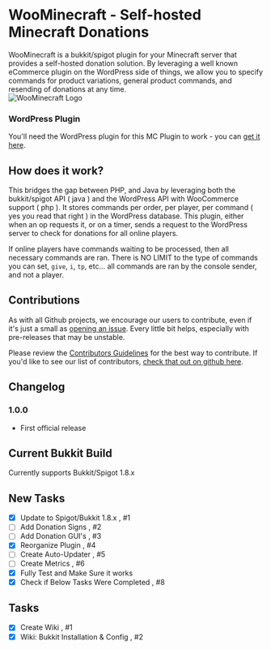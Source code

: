 # WooMinecraft - Self-hosted Minecraft Donations

WooMinecraft is a bukkit/spigot plugin for your Minecraft server that provides a self-hosted donation solution.  By leveraging a well known eCommerce plugin on the
WordPress side of things, we allow you to specify commands for product variations, general product commands, and resending of donations at any time.   
![WooMinecraft Logo](https://raw.githubusercontent.com/WooMinecraft/WooMinecraft/dev-nightly/src/main/resources/wmc-logo.jpg)

### WordPress Plugin
You'll need the WordPress plugin for this MC Plugin to work - you can [get it here](https://github.com/WooMinecraft/woominecraft-wp).

## How does it work?
This bridges the gap between PHP, and Java by leveraging both the bukkit/spigot API ( java ) and the WordPress API with WooCommerce support ( php ). It stores commands
per order, per player, per command ( yes you read that right ) in the WordPress database.  This plugin, either when an op requests it, or on a timer, sends a request to
the WordPress server to check for donations for all online players.

If online players have commands waiting to be processed, then all necessary commands are ran.  There is NO LIMIT to the type of commands you can set, `give`, `i`, `tp`, etc... all commands are ran
by the console sender, and not a player.

## Contributions

As with all Github projects, we encourage our users to contribute, even if it's just a small as [opening an issue](https://github.com/WooMinecraft/WooMinecraft).  Every little bit helps, especially with pre-releases
that may be unstable.

Please review the [Contributors Guidelines](https://github.com/WooMinecraft/WooMinecraft/blob/master/CONTRIBUTING.md) for the best way to contribute. If you'd like to see our list of contributors, [check that out on github here](https://github.com/WooMinecraft/WooMinecraft/graphs/contributors).

## Changelog

### 1.0.0
* First official release

## Current Bukkit Build

Currently supports Bukkit/Spigot 1.8.x

## New Tasks
- [x] Update to Spigot/Bukkit 1.8.x , #1
- [ ] Add Donation Signs , #2
- [ ] Add Donation GUI's , #3
- [x] Reorganize Plugin , #4
- [ ] Create Auto-Updater , #5
- [ ] Create Metrics , #6
- [x] Fully Test and Make Sure it works
- [x] Check if Below Tasks Were Completed , #8

## Tasks
- [x] Create Wiki , #1
- [x] Wiki: Bukkit Installation & Config , #2
